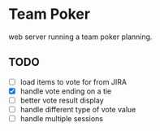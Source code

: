 # Team Poker

web server running a team poker planning.

## TODO

- [ ] load items to vote for from JIRA
- [X] handle vote ending on a tie
- [ ] better vote result display
- [ ] handle different type of vote value
- [ ] handle multiple sessions
